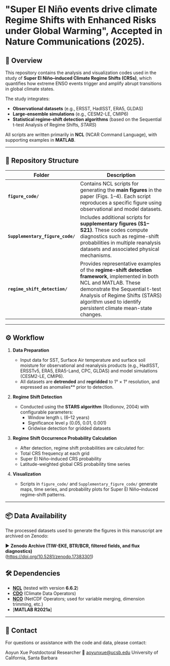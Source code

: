 
# **"Super El Niño events drive climate Regime Shifts with Enhanced Risks under Global Warming"**, Accepted in Nature Communications (2025).

## 📘 Overview

This repository contains the analysis and visualization codes used in the study of **Super El Niño–induced Climate Regime Shifts (CRSs)**, which quantifies how extreme ENSO events trigger and amplify abrupt transitions in global climate states.

The study integrates:
- **Observational datasets** (e.g., ERSST, HadISST, ERA5, GLDAS)  
- **Large-ensemble simulations** (e.g., CESM2-LE, CMIP6)  
- **Statistical regime-shift detection algorithms** (based on the Sequential t-test Analysis of Regime Shifts, *STARS*)  

All scripts are written primarily in **NCL** (NCAR Command Language), with supporting examples in **MATLAB**.

---

## 📂 Repository Structure

| Folder | Description |
|--------|--------------|
| **`figure_code/`** | Contains NCL scripts for generating the **main figures** in the paper (Figs. 1–4). Each script reproduces a specific figure using observational and model datasets. |
| **`Supplementary_figure_code/`** | Includes additional scripts for **supplementary figures (S1–S21)**. These codes compute diagnostics such as regime-shift probabilities in multiple reanalysis datasets and associated physical mechanisms. |
| **`regime_shift_detection/`** | Provides representative examples of the **regime-shift detection framework**, implemented in both NCL and MATLAB. These demonstrate the Sequential t-test Analysis of Regime Shifts (STARS) algorithm used to identify persistent climate mean-state changes. |

---
## ⚙️ Workflow

1. **Data Preparation**
   - Input  data for SST, Surface Air temperature and surface soil moisture for observational and reanalysis products (e.g., HadISST, ERSSTv5, ERA5, ERA5-Land, CPC, GLDAS) and model simulations (CESM2-LE, CMIP6).
   - All datasets are **detrended** and **regridded** to 1° × 1° resolution, and expressed as anomalies** prior to detection.

2. **Regime Shift Detection**
   - Conducted using the **STARS algorithm** (Rodionov, 2004) with configurable parameters:
     - Window length `L` (6–12 years)
     - Significance level `p` (0.05, 0.01, 0.001)
     - Gridwise detection for gridded datasets
      
3. **Regime Shift Occurrence Probability Calculation**
   - After detection, regime shift probabilities are calculated for:
   - Total CRS frequency at each grid  
   - Super El Niño–induced CRS probability
   - Latitude-weighted global CRS probability time series

4. **Visualization**
   - Scripts in `figure_code/` and `Supplementary_figure_code/` generate maps, time series, and probability plots for Super El Niño–induced regime-shift patterns.

---

## 📦 Data Availability

The processed datasets used to generate the figures in this manuscript are archived on Zenodo:

▶ **Zenodo Archive (TIW-EKE, BTR/BCR, filtered fields, and flux diagnostics)**  
(https://doi.org/10.5281/zenodo.17383301)

## 🛠️ Dependencies

- [**NCL**](https://www.ncl.ucar.edu/) (tested with version **6.6.2**)  
- [**CDO**](https://code.mpimet.mpg.de/projects/cdo) (Climate Data Operators)
- [**NCO**](https://nco.sourceforge.net/) (NetCDF Operators; used for variable merging, dimension trimming, etc.)
- [**MATLAB R2021a**]

---
## 📧 Contact
For questions or assistance with the code and data, please contact:

Aoyun Xue
Postdoctoral Researcher
📩 aoyunxue@ucsb.edu
University of California, Santa Barbara
